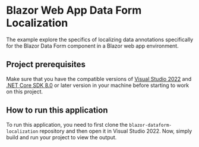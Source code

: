 # Blazor Web App Data Form Localization
The example explore the specifics of localizing data annotations specifically for the Blazor Data Form component in a Blazor web app environment.
## Project prerequisites
Make sure that you have the compatible versions of [Visual Studio 2022](https://visualstudio.microsoft.com/downloads/ ) and [.NET Core SDK 8.0](https://dotnet.microsoft.com/en-us/download/dotnet/8.0) or later version in your machine before starting to work on this project.

## How to run this application
To run this application, you need to first clone the `blazor-dataform-localization` repository and then open it in Visual Studio 2022. Now, simply build and run your project to view the output.
